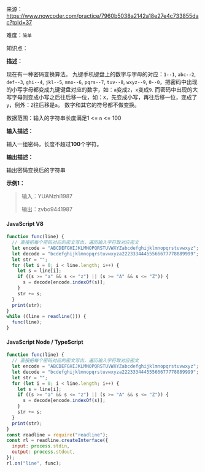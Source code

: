 来源：<https://www.nowcoder.com/practice/7960b5038a2142a18e27e4c733855dac?tpId=37>

难度：`简单`

知识点：

**描述：**

现在有一种密码变换算法。
九键手机键盘上的数字与字母的对应：`1--1`, `abc--2`, `def--3`, `ghi--4`, `jkl--5`, `mno--6`, `pqrs--7`, `tuv--8`, `wxyz--9`, `0--0`，把密码中出现的小写字母都变成九键键盘对应的数字，如：`a`变成`2`，`x`变成`9`.
而密码中出现的大写字母则变成小写之后往后移一位，如：`X`，先变成小写，再往后移一位，变成了`y`，例外：`Z`往后移是`a`。
数字和其它的符号都不做变换。

数据范围：输入的字符串长度满足1 <= `n` <= 100

**输入描述：**

输入一组密码，长度不超过**100**个字符。

**输出描述：**

输出密码变换后的字符串

**示例1：**

> 输入：YUANzhi1987
>
> 输出：zvbo9441987

<!-- tabs:start -->

#### **JavaScript V8**

```javascript
function func(line) {
  // 直接把每个密码对应的密文写出，遍历输入字符取对应密文
  let encode = "ABCDEFGHIJKLMNOPQRSTUVWXYZabcdefghijklmnopqrstuvwxyz";
  let decode = "bcdefghijklmnopqrstuvwxyza22233344455566677778889999";
  let str = "";
  for (let i = 0; i < line.length; i++) {
    let s = line[i];
    if ((s >= "a" && s <= "z") || (s >= "A" && s <= "Z")) {
      s = decode[encode.indexOf(s)];
    }
    str += s;
  }
  print(str);
}
while ((line = readline())) {
  func(line);
}
```

#### **JavaScript Node / TypeScript**

```javascript
function func(line) {
  // 直接把每个密码对应的密文写出，遍历输入字符取对应密文
  let encode = "ABCDEFGHIJKLMNOPQRSTUVWXYZabcdefghijklmnopqrstuvwxyz";
  let decode = "bcdefghijklmnopqrstuvwxyza22233344455566677778889999";
  let str = "";
  for (let i = 0; i < line.length; i++) {
    let s = line[i];
    if ((s >= "a" && s <= "z") || (s >= "A" && s <= "Z")) {
      s = decode[encode.indexOf(s)];
    }
    str += s;
  }
  print(str);
}
const readline = require("readline");
const rl = readline.createInterface({
  input: process.stdin,
  output: process.stdout,
});
rl.on("line", func);
```

<!-- tabs:end -->
